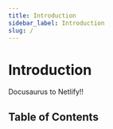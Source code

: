 ```yaml
---
title: Introduction
sidebar_label: Introduction
slug: /
---
```


# Introduction

Docusaurus to Netlify!!

## Table of Contents



